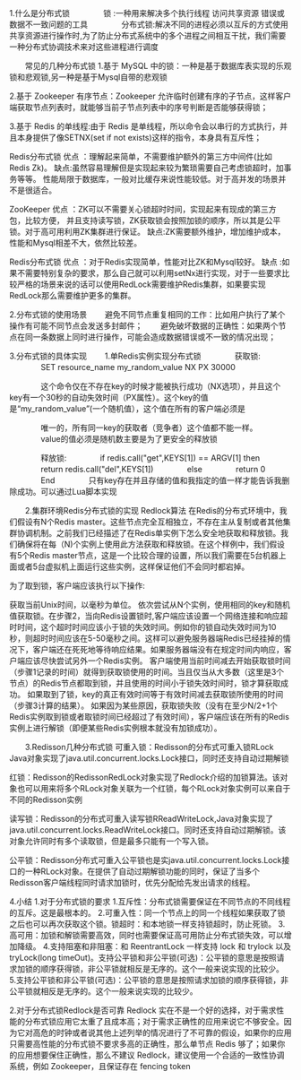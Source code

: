 1.什么是分布式锁
　　　　锁 :一种用来解决多个执行线程 访问共享资源 错误或数据不一致问题的工具
　　　　分布式锁:解决不同的进程必须以互斥的方式使用共享资源进行操作时,为了防止分布式系统中的多个进程之间相互干扰，我们需要一种分布式协调技术来对这些进程进行调度

　　常见的几种分布式锁
1.基于 MySQL 中的锁：一种是基于数据库表实现的乐观锁和悲观锁,另一种是基于Mysql自带的悲观锁

2.基于 Zookeeper 有序节点：Zookeeper 允许临时创建有序的子节点，这样客户端获取节点列表时，就能够当前子节点列表中的序号判断是否能够获得锁；

3.基于 Redis 的单线程:由于 Redis 是单线程，所以命令会以串行的方式执行，并且本身提供了像SETNX(set if not exists)这样的指令，本身具有互斥性；
		
Redis分布式锁
优点	：理解起来简单，不需要维护额外的第三方中间件(比如Redis Zk)。	
缺点:虽然容易理解但是实现起来较为繁琐需要自己考虑锁超时，加事务等等。
性能局限于数据库，一般对比缓存来说性能较低。对于高并发的场景并不是很适合。

ZooKeeper
优点	：ZK可以不需要关心锁超时时间，实现起来有现成的第三方包，比较方便，
并且支持读写锁，ZK获取锁会按照加锁的顺序，所以其是公平锁。对于高可用利用ZK集群进行保证。
缺点:ZK需要额外维护，增加维护成本，性能和Mysql相差不大，依然比较差。

Redis分布式锁
优点	：对于Redis实现简单，性能对比ZK和Mysql较好。
缺点	:如果不需要特别复杂的要求，那么自己就可以利用setNx进行实现，对于一些要求比较严格的场景来说的话可以使用RedLock需要维护Redis集群，如果要实现RedLock那么需要维护更多的集群。

2.分布式锁的使用场景
　　避免不同节点重复相同的工作：比如用户执行了某个操作有可能不同节点会发送多封邮件；
　　避免破坏数据的正确性：如果两个节点在同一条数据上同时进行操作，可能会造成数据错误或不一致的情况出现；

3.分布式锁的具体实现
　　1.单Redis实例实现分布式锁
　　　　获取锁:
　　　　SET resource_name my_random_value NX PX 30000   

　　　　这个命令仅在不存在key的时候才能被执行成功（NX选项），并且这个key有一个30秒的自动失效时间（PX属性）。这个key的值是“my_random_value”(一个随机值），这个值在所有的客户端必须是

　　　　唯一的，所有同一key的获取者（竞争者）这个值都不能一样。
　　　　value的值必须是随机数主要是为了更安全的释放锁

　　　　释放锁:
　　　　if redis.call("get",KEYS[1]) == ARGV[1] then
　　　　return redis.call("del",KEYS[1])
　　　　else
　　　　return 0
　　　　End
　　　　只有key存在并且存储的值和我指定的值一样才能告诉我删除成功。可以通过Lua脚本实现

　　2.集群环境Redis分布式锁的实现
Redlock算法
在Redis的分布式环境中，我们假设有N个Redis master。这些节点完全互相独立，不存在主从复制或者其他集群协调机制。之前我们已经描述了在Redis单实例下怎么安全地获取和释放锁。我们确保将在每（N)个实例上使用此方法获取和释放锁。在这个样例中，我们假设有5个Redis master节点，这是一个比较合理的设置，所以我们需要在5台机器上面或者5台虚拟机上面运行这些实例，这样保证他们不会同时都宕掉。

为了取到锁，客户端应该执行以下操作:

获取当前Unix时间，以毫秒为单位。
依次尝试从N个实例，使用相同的key和随机值获取锁。在步骤2，当向Redis设置锁时,客户端应该设置一个网络连接和响应超时时间，这个超时时间应该小于锁的失效时间。例如你的锁自动失效时间为10秒，则超时时间应该在5-50毫秒之间。这样可以避免服务器端Redis已经挂掉的情况下，客户端还在死死地等待响应结果。如果服务器端没有在规定时间内响应，客户端应该尽快尝试另外一个Redis实例。
客户端使用当前时间减去开始获取锁时间（步骤1记录的时间）就得到获取锁使用的时间。当且仅当从大多数（这里是3个节点）的Redis节点都取到锁，并且使用的时间小于锁失效时间时，锁才算获取成功。
如果取到了锁，key的真正有效时间等于有效时间减去获取锁所使用的时间（步骤3计算的结果）。
如果因为某些原因，获取锁失败（没有在至少N/2+1个Redis实例取到锁或者取锁时间已经超过了有效时间），客户端应该在所有的Redis实例上进行解锁（即便某些Redis实例根本就没有加锁成功）。

 　　3.Redisson几种分布式锁
可重入锁：Redisson的分布式可重入锁RLock Java对象实现了java.util.concurrent.locks.Lock接口，同时还支持自动过期解锁

红锁：Redisson的RedissonRedLock对象实现了Redlock介绍的加锁算法。该对象也可以用来将多个RLock对象关联为一个红锁，每个RLock对象实例可以来自于不同的Redisson实例

读写锁：Redisson的分布式可重入读写锁RReadWriteLock,Java对象实现了java.util.concurrent.locks.ReadWriteLock接口。同时还支持自动过期解锁。该对象允许同时有多个读取锁，但是最多只能有一个写入锁。

公平锁：Redisson分布式可重入公平锁也是实java.util.concurrent.locks.Lock接口的一种RLock对象。在提供了自动过期解锁功能的同时，保证了当多个Redisson客户端线程同时请求加锁时，优先分配给先发出请求的线程。

 4.小结
1.对于分布式锁的要求
1.互斥性：分布式锁需要保证在不同节点的不同线程的互斥。这是最根本的。
2.可重入性：同一个节点上的同一个线程如果获取了锁之后也可以再次获取这个锁。锁超时：和本地锁一样支持锁超时，防止死锁。
3.高可用：加锁和解锁需要高效，同时也需要保证高可用防止分布式锁失效，可以增加降级。
4.支持阻塞和非阻塞：和 ReentrantLock 一样支持 lock 和 trylock 以及 tryLock(long timeOut)。支持公平锁和非公平锁(可选)：公平锁的意思是按照请求加锁的顺序获得锁，非公平锁就相反是无序的。这个一般来说实现的比较少。
5.支持公平锁和非公平锁(可选)：公平锁的意思是按照请求加锁的顺序获得锁，非公平锁就相反是无序的。这个一般来说实现的比较少。

2.对于分布式锁Redlock是否可靠
Redlock 实在不是一个好的选择，对于需求性能的分布式锁应用它太重了且成本高；对于需求正确性的应用来说它不够安全。因为它对高危的时钟或者说其他上述列举的情况进行了不可靠的假设，如果你的应用只需要高性能的分布式锁不要求多高的正确性，那么单节点 Redis 够了；如果你的应用想要保住正确性，那么不建议 Redlock，建议使用一个合适的一致性协调系统，例如 Zookeeper，且保证存在 fencing token

 